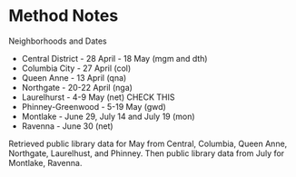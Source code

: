 # Method Notes



Neighborhoods and Dates
- Central District - 28 April - 18 May (mgm and dth)
- Columbia City - 27 April (col)
- Queen Anne - 13 April (qna)
- Northgate - 20-22 April (nga)
- Laurelhurst - 4-9 May (net)  CHECK THIS
- Phinney-Greenwood - 5-19 May (gwd)
- Montlake - June 29, July 14 and July 19 (mon)
- Ravenna - June 30 (net)

Retrieved public library data for May from Central, Columbia, Queen Anne, Northgate, Laurelhust, and Phinney. Then public library data from July for Montlake, Ravenna.
